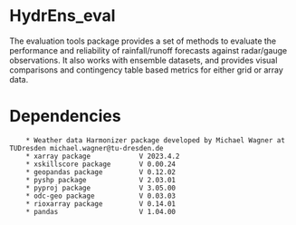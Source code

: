# HydrEns_eval
The evaluation tools package provides a set of methods to evaluate the performance and reliability of rainfall/runoff forecasts
against radar/gauge observations.
It also works with ensemble datasets, and provides visual comparisons and contingency table based metrics for either grid or array data. 
# Dependencies
        * Weather data Harmonizer package developed by Michael Wagner at TUDresden michael.wagner@tu-dresden.de
        * xarray package            V 2023.4.2 
        * xskillscore package       V 0.00.24
        * geopandas package         V 0.12.02
        * pyshp package             V 2.03.01
        * pyproj package            V 3.05.00
        * odc-geo package           V 0.03.03
        * rioxarray package         V 0.14.01
        * pandas                    V 1.04.00
